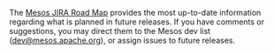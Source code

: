 The [Mesos JIRA Road Map](https://issues.apache.org/jira/browse/MESOS#selectedTab=com.atlassian.jira.plugin.system.project%3Aroadmap-panel) provides the most up-to-date information regarding what is planned in future releases. If you have comments or suggestions, you may direct them to the Mesos dev list (dev@mesos.apache.org), or assign issues to future releases.